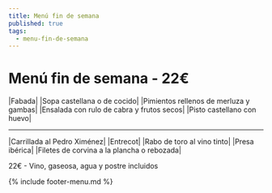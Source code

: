 ```yaml
---
title: Menú fin de semana
published: true
tags:
  - menu-fin-de-semana
---
```


# Menú fin de semana - 22€

|Fabada|
|Sopa castellana o de cocido|
|Pimientos rellenos de merluza y gambas|
|Ensalada con rulo de cabra y frutos secos|
|Pisto castellano con huevo|

------

|Carrillada al Pedro Ximénez|
|Entrecot|
|Rabo de toro al vino tinto|
|Presa ibérica|
|Filetes de corvina a la plancha o rebozada|

22€ - Vino, gaseosa, agua y postre incluidos

{% include footer-menu.md %}
